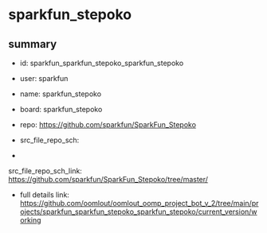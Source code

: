 # sparkfun_stepoko
 
## summary 
* id: sparkfun_sparkfun_stepoko_sparkfun_stepoko
* user: sparkfun
* name: sparkfun_stepoko
* board: sparkfun_stepoko
* repo: https://github.com/sparkfun/SparkFun_Stepoko



* src_file_repo_sch: 
*
 src_file_repo_sch_link: https://github.com/sparkfun/SparkFun_Stepoko/tree/master/
* full details link: https://github.com/oomlout/oomlout_oomp_project_bot_v_2/tree/main/projects/sparkfun_sparkfun_stepoko_sparkfun_stepoko/current_version/working  






